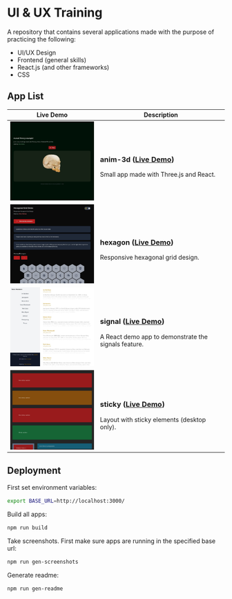 # UI & UX Training

A repository that contains several applications made with the purpose of practicing the following:

* UI/UX Design
* Frontend (general skills)
* React.js (and other frameworks)
* CSS

## App List

| Live Demo | Description |
|--|--|
| [<img src="https://github.com/ChrisVilches/UI-UX/blob/main/screenshots/anim-3d.jpg?raw=true" width=250>](https://ui-ux.chrisvilches.com/anim-3d) | <h3>anim-3d ([Live Demo](https://ui-ux.chrisvilches.com/anim-3d))</h3>Small app made with Three.js and React. |
| [<img src="https://github.com/ChrisVilches/UI-UX/blob/main/screenshots/hexagon.jpg?raw=true" width=250>](https://ui-ux.chrisvilches.com/hexagon) | <h3>hexagon ([Live Demo](https://ui-ux.chrisvilches.com/hexagon))</h3>Responsive hexagonal grid design. |
| [<img src="https://github.com/ChrisVilches/UI-UX/blob/main/screenshots/signal.jpg?raw=true" width=250>](https://ui-ux.chrisvilches.com/signal) | <h3>signal ([Live Demo](https://ui-ux.chrisvilches.com/signal))</h3>A React demo app to demonstrate the signals feature. |
| [<img src="https://github.com/ChrisVilches/UI-UX/blob/main/screenshots/sticky.jpg?raw=true" width=250>](https://ui-ux.chrisvilches.com/sticky) | <h3>sticky ([Live Demo](https://ui-ux.chrisvilches.com/sticky))</h3>Layout with sticky elements (desktop only). |

## Deployment

First set environment variables:

```sh
export BASE_URL=http://localhost:3000/
```

Build all apps:

```sh
npm run build
```

Take screenshots. First make sure apps are running in the specified base url:

```sh
npm run gen-screenshots
```

Generate readme:

```sh
npm run gen-readme
```
